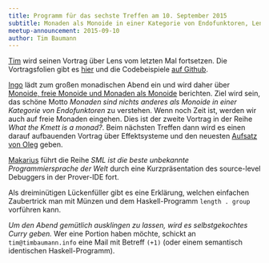 ```yaml
---
title: Programm für das sechste Treffen am 10. September 2015
subtitle: Monaden als Monoide in einer Kategorie von Endofunktoren, Lenses (2) und selbstgekochtes Curry
meetup-announcement: 2015-09-10
author: Tim Baumann
---
```


[Tim](https://github.com/timjb) wird seinen Vortrag über Lens vom letzten Mal
fortsetzen.
Die Vortragsfolien gibt es [hier](/files/lens.pdf) und die Codebeispiele [auf Github](https://github.com/timjb/presentations/tree/gh-pages/lens).

<script async class="speakerdeck-embed" data-id="4e2df73019d74b28beec25cb2b08e348" data-ratio="1.33333333333333" src="//speakerdeck.com/assets/embed.js"></script>

[Ingo](https://github.com/iblech) lädt zum großen monadischen Abend ein und
wird daher über [Monoide, freie Monoide und Monaden als
Monoide](/files/freie-monaden.pdf) berichten. Ziel
wird sein, das schöne Motto *Monaden sind nichts anderes als Monoide in einer
Kategorie von Endofunktoren* zu verstehen. Wenn noch Zeit ist, werden wir auch
auf freie Monaden eingehen. Dies ist der zweite Vortrag in der Reihe *What the
Kmett is a monad?*. Beim nächsten Treffen dann wird es einen darauf
aufbauenden Vortrag über Effektsysteme und den neuesten [Aufsatz von
Oleg](http://okmij.org/ftp/Haskell/extensible/more.pdf) geben.

[Makarius](http://sketis.net/) führt die Reihe *SML ist die beste unbekannte
Programmiersprache der Welt* durch eine Kurzpräsentation des source-level
Debuggers in der Prover-IDE fort.

Als dreiminütigen Lückenfüller gibt es eine Erklärung, welchen einfachen
Zaubertrick man mit Münzen und dem Haskell-Programm `length . group` vorführen
kann.

*Um den Abend gemütlich ausklingen zu lassen, wird es selbstgekochtes Curry
geben.* Wer eine Portion haben möchte, schickt an `tim@timbaumann.info` eine
Mail mit Betreff `(+1)` (oder einem semantisch identischen Haskell-Programm).
